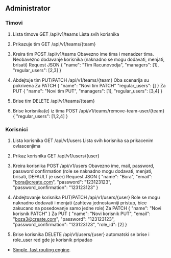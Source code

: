 ## Administrator

### Timovi
1. Lista timove GET /api/v1/teams Lista svih korisnika

2. Prikazuje tim GET /api/v1/teams/{team}

3. Kreira tim POST /api/v1/teams Obavezno ime tima i menadzer tima. Neobavezno dodavanje korisnika (naknadno se mogu dodavati, menjati, brisati)
    Request JSON
        {
            "name": "Tim Racunovodja",
            "managers": [1],
            "regular_users": [2,3]
        }
4. Abdejtuje tim PUT/PATCH /api/v1/teams/{team} Oba scenarija su pokrivena
   Za PATCH 
        {
            "name": "Novi tim PATCH"
            "regular_users": []
        }
   Za PUT
        {
            "name": "Novi tim PUT",
            "managers": [1],
            "regular_users": [3,4]
        }
5. Brise tim DELETE /api/v1/teams/{team}


6. Brise korisnika(e) iz tima POST /api/v1/teams/remove-team-user/{team}
    {
        "regular_users": [1,2,4]
    }

### Korisnici
1. Lista korisnika GET /api/v1/users Lista svih korisnika sa prikacenim ovlascenjima

2. Prikaz korisnika GET /api/v1/users/{user}

3. Kreira korisnika POST /api/v1/users Obavezno ime, mail, password, password confirmation (role se naknadno mogu dodavati, menjati, brisati, DEFAULT je user)
    Request JSON
    {
        "name": "Bora",
        "email": "bora@create.com",
        "password": "123123123",
        "password_confirmation": "123123123"
    }
4. Abdejtovanje korisnika PUT/PATCH /api/v1/users/{user} Role se mogu naknadno dodavati i menjati
   (zahteva jednostavniji pristup, bice zakucano na posedovanje samo jedne role)
   Za PATCH 
        {
            "name": "Novi korisnik PATCH"
        }
   Za PUT
        {
            "name": "Novi korisnik PUT",
            "email": "boza3@create.com",
            "password": "123123123",
            "password_confirmation": "123123123",
            "role_id": [2]
        }
5. Brise korisnika DELETE /api/v1/users/{user} automatski se brise i role_user red gde je korisnik pripadao







- [Simple, fast routing engine](https://laravel.com/docs/routing).

